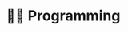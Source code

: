 ---
title: ":technologist: Programming"
image: /img/programming.webp
desc: 
        - >-
            I was introduced to the world of computer science through video game
            mods and game development. In high school, I took all the computer
            classes they offered, and learned web development and OOP with Java. 
            Now I am studying at OSU and have become very experienced with web 
            development, C/C++, graphics programming, and proper programming 
            practices and techniques.

        - >-
            In the meantime, I've worked on many side projects, several of which
            evolving into or from class projects, learned the Rust programming
            language using the official book and forums, taught myself to use
            Blender for 3D model creation and editing through YouTube videos,
            and learned to use many tools to improve my programming efficiency.

nopage: true
links: 
    - link: https://github.com/VVill-ga
      text: My Github
weight: 2
---